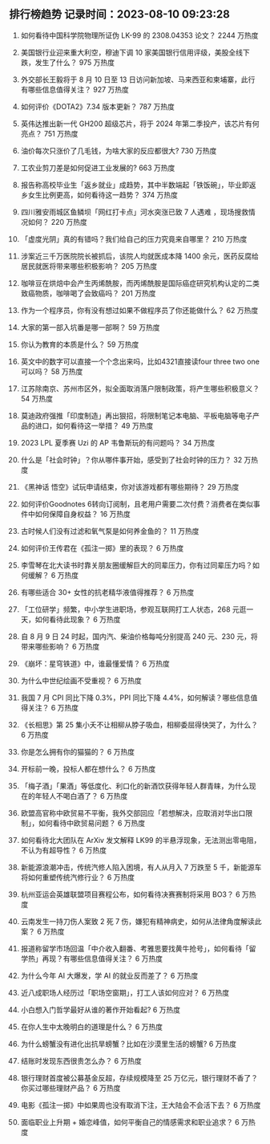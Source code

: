 
## 排行榜趋势 记录时间：2023-08-10 09:23:28
  
  1. 如何看待中国科学院物理所证伪 LK-99 的 2308.04353 论文？ 2244 万热度
    
  2. 美国银行业迎来重大利空，穆迪下调 10 家美国银行信用评级，美股全线下跌，发生了什么？ 975 万热度
    
  3. 外交部长王毅将于 8 月 10 日至 13 日访问新加坡、马来西亚和柬埔寨，此行有哪些信息值得关注？ 927 万热度
    
  4. 如何评价《DOTA2》7.34 版本更新？ 787 万热度
    
  5. 英伟达推出新一代 GH200 超级芯片，将于 2024 年第二季投产，该芯片有何亮点？ 751 万热度
    
  6. 油价每次只涨价了几毛钱，为啥大家的反应都很大? 730 万热度
    
  7. 工农业剪刀差是如何促进工业发展的? 663 万热度
    
  8. 报告称高校毕业生「返乡就业」成趋势，其中半数端起「铁饭碗」，毕业即返乡女生比例更高，如何看待这一趋势？ 374 万热度
    
  9. 四川雅安雨城区鱼鳞坝「网红打卡点」河水突涨已致 7 人遇难 ，现场搜救情况如何？ 220 万热度
    
  10. 「虚度光阴」真的有错吗？我们给自己的压力究竟来自哪里？ 210 万热度
    
  11. 涉案近三千万医院院长被抓后，该院人均就医成本降 1400 余元，医药反腐给居民就医将带来哪些积极影响？ 205 万热度
    
  12. 咖啡豆在烘焙中会产生丙烯酰胺，而丙烯酰胺是国际癌症研究机构认定的二类致癌物质，咖啡喝了会致癌吗？ 201 万热度
    
  13. 作为一个程序员，你有没有想过如果不做程序员了你还能做什么？ 62 万热度
    
  14. 大家的第一部入坑番是哪一部啊？ 59 万热度
    
  15. 你认为教育的本质是什么？ 59 万热度
    
  16. 英文中的数字可以直接一个个念出来吗，比如4321直接读four three two one可以吗？ 58 万热度
    
  17. 江苏除南京、苏州市区外，拟全面取消落户限制政策，将产生哪些积极意义？ 54 万热度
    
  18. 莫迪政府强推「印度制造」再出狠招，将限制笔记本电脑、平板电脑等电子产品的进口，如何看待这一举措？ 49 万热度
    
  19. 2023 LPL 夏季赛 Uzi 的 AP 韦鲁斯玩的有问题吗？ 34 万热度
    
  20. 什么是「社会时钟」？你从哪件事开始，感受到了社会时钟的压力？ 32 万热度
    
  21. 《黑神话 悟空》试玩申请结束，你对该游戏都有哪些期待？ 29 万热度
    
  22. 如何评价Goodnotes 6转向订阅制，且老用户需要二次付费？消费者在类似事件中如何保障自身权益？ 16 万热度
    
  23. 古时候人们没有过滤和氧气泵是如何养金鱼的？ 11 万热度
    
  24. 如何评价王传君在《孤注一掷》里的表现？ 6 万热度
    
  25. 李雪琴在北大读书时靠关朋友圈缓解巨大的同辈压力，你有过同辈压力吗？如何缓解？ 6 万热度
    
  26. 有哪些适合 30+ 女性的抗老精华液值得推荐？ 6 万热度
    
  27. 「工位研学」频繁，中小学生进职场，参观互联网打工人状态，268 元逛一天，如何看待此现象？ 6 万热度
    
  28. 自 8 月 9 日 24 时起，国内汽、柴油价格每吨分别提高 240 元、230 元，将带来哪些影响？ 6 万热度
    
  29. 《崩坏：星穹铁道》中，谁最懂爱情？ 6 万热度
    
  30. 为什么中世纪绘画不受重视？ 6 万热度
    
  31. 我国 7 月 CPI 同比下降 0.3%，PPI 同比下降 4.4%，如何解读？哪些信息值得关注？ 6 万热度
    
  32. 《长相思》第 25 集小夭不让相柳从脖子吸血，相柳委屈得快哭了，为什么？ 6 万热度
    
  33. 你是怎么拥有你的猫猫的？ 6 万热度
    
  34. 开标前一晚，投标人都在想什么？ 6 万热度
    
  35. 「梅子酒」「果酒」等低度化、利口化的新酒饮获得年轻人群青睐，为什么现在的年轻人不喝白酒了？ 6 万热度
    
  36. 欧盟高官称中欧贸易不平衡，我外交部回应「若想解决，应取消对华出口限制」，如何看待中欧贸易问题？ 6 万热度
    
  37. 如何看待北大团队在 ArXiv 发文解释 LK99 的半悬浮现象，无法测出零电阻，不认为有超导性？ 6 万热度
    
  38. 新能源浪潮冲击，传统汽修人陷入困境，有人从月入 7 万跌至 5 千，新能源车将如何重塑传统汽修行业？ 6 万热度
    
  39. 杭州亚运会英雄联盟项目赛程公布，如何看待决赛赛制将采用 BO3？ 6 万热度
    
  40. 云南发生一持刀伤人案致 2 死 7 伤，嫌犯有精神病史，如何从法律角度解读此案？ 6 万热度
    
  41. 报道称留学市场回温「中介收入翻番、考雅思要找黄牛抢号」，如何看待「留学热」再现？有哪些信息值得关注？ 6 万热度
    
  42. 为什么今年 AI 大爆发，学 AI 的就业反而差了？ 6 万热度
    
  43. 近八成职场人经历过「职场空窗期」，打工人该如何应对？ 6 万热度
    
  44. 小白想入门哲学最好从谁的著作开始看起? 6 万热度
    
  45. 在你人生中太晚明白的道理是什么？ 6 万热度
    
  46. 为什么螃蟹没有进化出抗旱螃蟹？比如在沙漠里生活的螃蟹? 6 万热度
    
  47. 结账时发现东西很贵怎么办？ 6 万热度
    
  48. 银行理财首度被公募基金反超，存续规模降至 25 万亿元，银行理财不香了？你买过哪些理财产品？ 6 万热度
    
  49. 电影《孤注一掷》中如果周也没有取消下注，王大陆会不会活下去？ 6 万热度
    
  50. 面临职业上升期 + 婚恋峰值，如何平衡自己的情感需求和职业追求？ 6 万热度
    